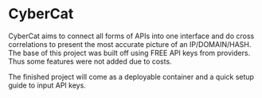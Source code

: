 # CyberCat
CyberCat aims to connect all forms of APIs into one interface and do cross correlations to present the most accurate picture of an IP/DOMAIN/HASH. The base of this project was built off using FREE API keys from providers. Thus some features were not added due to costs.

The finished project will come as a deployable container and a quick setup guide to input API keys.
